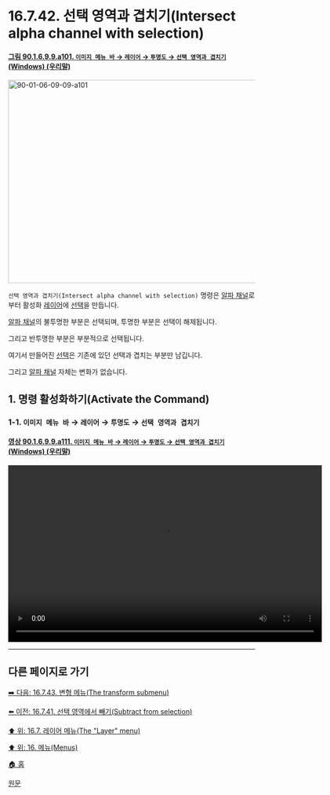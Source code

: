 # 16.7.42. 선택 영역과 겹치기(Intersect alpha channel with selection)

<a id="90-01-06-09-09-a101"></a>

#### [그림 90.1.6.9.9.a101. `이미지 메뉴 바` → `레이어` → `투명도` → `선택 영역과 겹치기` (Windows) (우리말)](./90-01-06-09-09-intersect_from_selection.md#90-01-06-09-09-a101)
<img width="574" height="414" alt="90-01-06-09-09-a101" src="https://github.com/user-attachments/assets/81594e59-481c-4c0c-959c-2e3be4eea6ce" />

`선택 영역과 겹치기(Intersect alpha channel with selection)` 명령은 [알파 채널](./19-glossaryx-alpha_channel.md)로부터 활성화 [레이어](./19-glossaryx-layer.md)에 [선택](./19-glossaryx-selection.md)을 만듭니다. 

[알파 채널](./19-glossaryx-alpha_channel.md)의 불투명한 부분은 선택되며, 투명한 부분은 선택이 해제됩니다. 

그리고 반투명한 부분은 부분적으로 선택됩니다.

여기서 만들어진 [선택](./19-glossaryx-selection.md)은 기존에 있던 선택과 겹치는 부분만 남깁니다.

그리고 [알파 채널](./19-glossaryx-alpha_channel.md) 자체는 변화가 없습니다.

<a id="16-07-42-s1"></a>

## 1. 명령 활성화하기(Activate the Command)

<a id="16-07-42-s1-01"></a>

### 1-1. `이미지 메뉴 바` → `레이어` → `투명도` → `선택 영역과 겹치기`

<a id="90-01-06-09-09-a111"></a>

#### [영상 90.1.6.9.9.a111. `이미지 메뉴 바` → `레이어` → `투명도` → `선택 영역과 겹치기` (Windows) (우리말)](./90-01-06-09-09-intersect_from_selection.md#90-01-06-09-09-a111)
<video controls="controls" width="640" height="360" src="https://github.com/user-attachments/assets/b91328b5-b33d-4a66-95e9-7bda570f795c"></video>

***

## 다른 페이지로 가기

[➡️ 다음: 16.7.43. 변형 메뉴(The transform submenu)](./16-07-43-the-transform-submenu.md)

[⬅️ 이전: 16.7.41. 선택 영역에서 빼기(Subtract from selection)](./16-07-41-subtract-from-selection.md)

[⬆️ 위: 16.7. 레이어 메뉴(The "Layer" menu)](./16-07-00-the-layer-menu.md)

[⬆️ 위: 16. 메뉴(Menus)](./16-00-menus.md)

[🏠 홈](./00-home.md)

[원문](https://docs.gimp.org/2.10/ko/gimp-layer-alpha-selection-intersect.html)